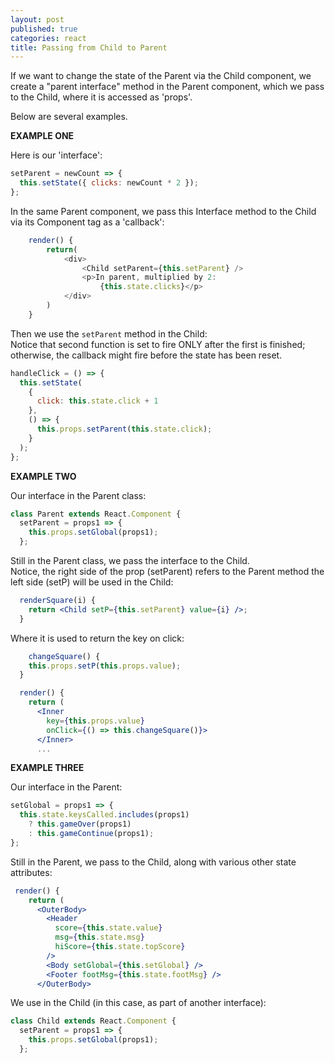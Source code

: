 ```yaml
---
layout: post
published: true
categories: react
title: Passing from Child to Parent
---
```


If we want to change the state of the Parent via the Child component,
we create a "parent interface" method in the Parent component,
which we pass to the Child, where it is accessed as 'props'.

Below are several examples.

**EXAMPLE ONE**

Here is our 'interface':

```javascript
setParent = newCount => {
  this.setState({ clicks: newCount * 2 });
};
```

In the same Parent component, we pass this Interface method
to the Child via its Component tag as a 'callback':

```javascript
    render() {
        return(
            <div>
                <Child setParent={this.setParent} />
                <p>In parent, multiplied by 2:
                    {this.state.clicks}</p>
            </div>
        )
    }
```

Then we use the `setParent` method in the Child:  
Notice that second function is set to fire ONLY after the first is finished;
otherwise, the callback might fire before the state has been reset.

```javascript
handleClick = () => {
  this.setState(
    {
      click: this.state.click + 1
    },
    () => {
      this.props.setParent(this.state.click);
    }
  );
};
```

**EXAMPLE TWO**

Our interface in the Parent class:

```jsx
class Parent extends React.Component {
  setParent = props1 => {
    this.props.setGlobal(props1);
  };
```

Still in the Parent class, we pass the interface to the Child.  
Notice, the right side of the prop (setParent) refers to the Parent method
the left side (setP) will be used in the Child:

```jsx
  renderSquare(i) {
    return <Child setP={this.setParent} value={i} />;
  }
```

Where it is used to return the key on click:

```jsx
    changeSquare() {
    this.props.setP(this.props.value);
  }

  render() {
    return (
      <Inner
        key={this.props.value}
        onClick={() => this.changeSquare()}>
      </Inner>
      ...
```

**EXAMPLE THREE**

Our interface in the Parent:

```jsx
setGlobal = props1 => {
  this.state.keysCalled.includes(props1)
    ? this.gameOver(props1)
    : this.gameContinue(props1);
};
```

Still in the Parent, we pass to the Child, along with various other state attributes:

```jsx
 render() {
    return (
      <OuterBody>
        <Header
          score={this.state.value}
          msg={this.state.msg}
          hiScore={this.state.topScore}
        />
        <Body setGlobal={this.setGlobal} />
        <Footer footMsg={this.state.footMsg} />
      </OuterBody>
```

We use in the Child (in this case, as part of another interface):

```jsx
class Child extends React.Component {
  setParent = props1 => {
    this.props.setGlobal(props1);
  };
```
